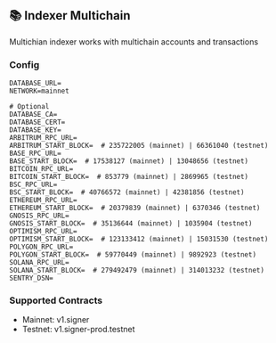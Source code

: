 ## 📚 Indexer Multichain

Multichian indexer works with multichain accounts and transactions

### Config

```
DATABASE_URL=
NETWORK=mainnet

# Optional
DATABASE_CA=
DATABASE_CERT=
DATABASE_KEY=
ARBITRUM_RPC_URL=
ARBITRUM_START_BLOCK=  # 235722005 (mainnet) | 66361040 (testnet)
BASE_RPC_URL=
BASE_START_BLOCK=  # 17538127 (mainnet) | 13048656 (testnet)
BITCOIN_RPC_URL=
BITCOIN_START_BLOCK=  # 853779 (mainnet) | 2869965 (testnet)
BSC_RPC_URL=
BSC_START_BLOCK=  # 40766572 (mainnet) | 42381856 (testnet)
ETHEREUM_RPC_URL=
ETHEREUM_START_BLOCK=  # 20379839 (mainnet) | 6370346 (testnet)
GNOSIS_RPC_URL=
GNOSIS_START_BLOCK=  # 35136644 (mainnet) | 1035904 (testnet)
OPTIMISM_RPC_URL=
OPTIMISM_START_BLOCK=  # 123133412 (mainnet) | 15031530 (testnet)
POLYGON_RPC_URL=
POLYGON_START_BLOCK=  # 59770449 (mainnet) | 9892923 (testnet)
SOLANA_RPC_URL=
SOLANA_START_BLOCK=  # 279492479 (mainnet) | 314013232 (testnet)
SENTRY_DSN=
```

### Supported Contracts

- Mainnet: v1.signer
- Testnet: v1.signer-prod.testnet
